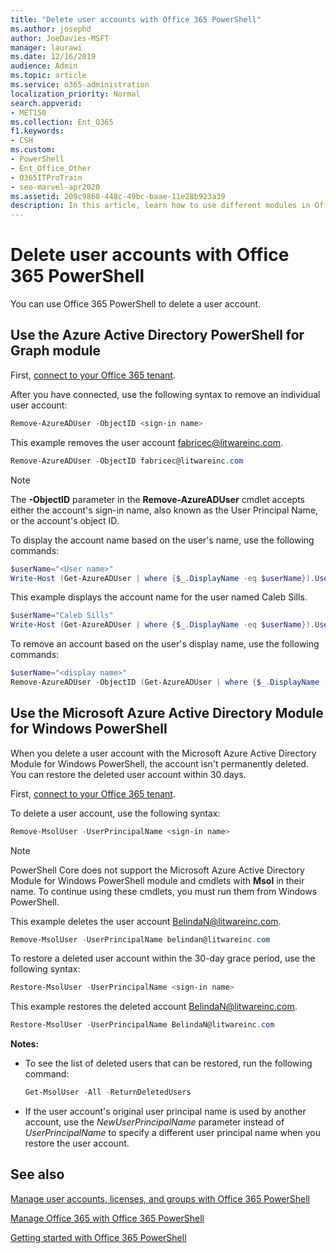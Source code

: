 ```yaml
---
title: "Delete user accounts with Office 365 PowerShell"
ms.author: josephd
author: JoeDavies-MSFT
manager: laurawi
ms.date: 12/16/2019
audience: Admin
ms.topic: article
ms.service: o365-administration
localization_priority: Normal
search.appverid:
- MET150
ms.collection: Ent_O365
f1.keywords:
- CSH
ms.custom: 
- PowerShell
- Ent_Office_Other
- O365ITProTrain
- seo-marvel-apr2020
ms.assetid: 209c9868-448c-49bc-baae-11e28b923a39
description: In this article, learn how to use different modules in Office 365 PowerShell to delete Office 365 user accounts.
---
```


# Delete user accounts with Office 365 PowerShell

You can use Office 365 PowerShell to delete a user account.
   
## Use the Azure Active Directory PowerShell for Graph module

First, [connect to your Office 365 tenant](connect-to-office-365-powershell.md#connect-with-the-azure-active-directory-powershell-for-graph-module).

After you have connected, use the following syntax to remove an individual user account:
  
```powershell
Remove-AzureADUser -ObjectID <sign-in name>
```

This example removes the user account fabricec@litwareinc.com.
  
```powershell
Remove-AzureADUser -ObjectID fabricec@litwareinc.com
```

> [!NOTE]
> The **-ObjectID** parameter in the **Remove-AzureADUser** cmdlet accepts either the account's sign-in name, also known as the User Principal Name, or the account's object ID.
  
To display the account name based on the user's name, use the following commands:
  
```powershell
$userName="<User name>"
Write-Host (Get-AzureADUser | where {$_.DisplayName -eq $userName}).UserPrincipalName
```

This example displays the account name for the user named Caleb Sills.
  
```powershell
$userName="Caleb Sills"
Write-Host (Get-AzureADUser | where {$_.DisplayName -eq $userName}).UserPrincipalName
```

To remove an account based on the user's display name, use the following commands:
  
```powershell
$userName="<display name>"
Remove-AzureADUser -ObjectID (Get-AzureADUser | where {$_.DisplayName -eq $userName}).UserPrincipalName
```

## Use the Microsoft Azure Active Directory Module for Windows PowerShell

When you delete a user account with the Microsoft Azure Active Directory Module for Windows PowerShell, the account isn't permanently deleted. You can restore the deleted user account within 30 days.

First, [connect to your Office 365 tenant](connect-to-office-365-powershell.md#connect-with-the-microsoft-azure-active-directory-module-for-windows-powershell).

To delete a user account, use the following syntax:
  
```powershell
Remove-MsolUser -UserPrincipalName <sign-in name>
```

>[!Note]
>PowerShell Core does not support the Microsoft Azure Active Directory Module for Windows PowerShell module and cmdlets with **Msol** in their name. To continue using these cmdlets, you must run them from Windows PowerShell.
>

This example deletes the user account BelindaN@litwareinc.com.
  
```powershell
Remove-MsolUser -UserPrincipalName belindan@litwareinc.com
```

To restore a deleted user account within the 30-day grace period, use the following syntax:
  
```powershell
Restore-MsolUser -UserPrincipalName <sign-in name>
```

This example restores the deleted account BelindaN@litwareinc.com.
  
```powershell
Restore-MsolUser -UserPrincipalName BelindaN@litwareinc.com
```

 **Notes:**
  
- To see the list of deleted users that can be restored, run the following command:
    
  ```powershell
  Get-MsolUser -All -ReturnDeletedUsers
  ```

- If the user account's original user principal name is used by another account, use the _NewUserPrincipalName_ parameter instead of _UserPrincipalName_ to specify a different user principal name when you restore the user account.


## See also

[Manage user accounts, licenses, and groups with Office 365 PowerShell](manage-user-accounts-and-licenses-with-office-365-powershell.md)
  
[Manage Office 365 with Office 365 PowerShell](manage-office-365-with-office-365-powershell.md)
  
[Getting started with Office 365 PowerShell](getting-started-with-office-365-powershell.md)
